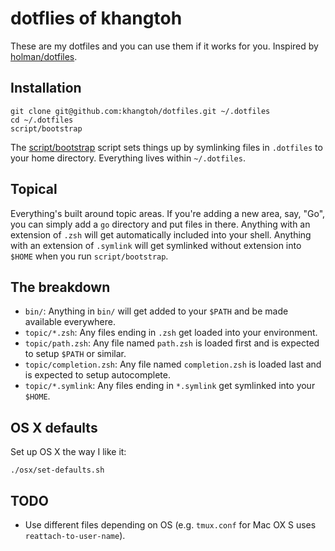 # dotflies of khangtoh
These are my dotfiles and you can use them if it works for you. Inspired by  [holman/dotfiles](https://github.com/holman/dotfiles).

## Installation

```
git clone git@github.com:khangtoh/dotfiles.git ~/.dotfiles
cd ~/.dotfiles
script/bootstrap
```

The [script/bootstrap](script/bootstrap) script sets things up by symlinking
files in `.dotfiles` to your home directory. Everything lives within
`~/.dotfiles`.

## Topical

Everything's built around topic areas. If you're adding a new area, say, "Go",
you can simply add a `go` directory and put files in there. Anything with an
extension of `.zsh` will get automatically included into your shell. Anything
with an extension of `.symlink` will get symlinked without extension into
`$HOME` when you run `script/bootstrap`.

## The breakdown

* `bin/`: Anything in `bin/` will get added to your `$PATH` and be made available everywhere.
* `topic/*.zsh`: Any files ending in `.zsh` get loaded into your environment.
* `topic/path.zsh`: Any file named `path.zsh` is loaded first and is expected to setup `$PATH` or similar.
* `topic/completion.zsh`: Any file named `completion.zsh` is loaded last and is expected to setup autocomplete.
* `topic/*.symlink`: Any files ending in `*.symlink` get symlinked into your `$HOME`.

## OS X defaults

Set up OS X the way I like it:
```
./osx/set-defaults.sh
```

## TODO

* Use different files depending on OS (e.g. `tmux.conf` for Mac OX S uses `reattach-to-user-name`).
